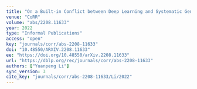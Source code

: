 ```yaml
---
title: "On a Built-in Conflict between Deep Learning and Systematic Generalization."
venue: "CoRR"
volume: "abs/2208.11633"
year: 2022
type: "Informal Publications"
access: "open"
key: "journals/corr/abs-2208-11633"
doi: "10.48550/ARXIV.2208.11633"
ee: "https://doi.org/10.48550/arXiv.2208.11633"
url: "https://dblp.org/rec/journals/corr/abs-2208-11633"
authors: ["Yuanpeng Li"]
sync_version: 3
cite_key: "journals/corr/abs-2208-11633/Li/2022"
---
```

